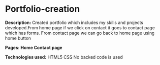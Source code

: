 # Portfolio-creation
**Description:**
Created portfolio which includes my skills and projects developed.From home page if we click on contact it goes to contact page which has forms. From contact page we can go back to home page using home button

**Pages:
Home
Contact page**

**Technologies used:**
HTML5
CSS
No backed code is used
